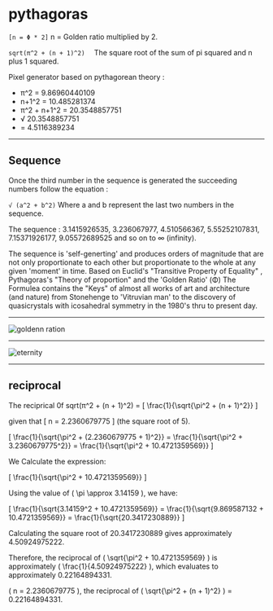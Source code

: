 # pythagoras  

   ```[n = Φ * 2]```      n = Golden ratio multiplied by 2.          
   
   ```sqrt(π^2 + (n + 1)^2)  ```  The square root of the sum of pi squared  and  n plus 1 squared.

Pixel generator based on pythagorean theory :

* π^2 = 9.86960440109 
* n+1^2 =  10.485281374 
* π^2 + n+1^2  = 20.3548857751 
* √  20.3548857751 
* =   4.5116389234
**************************************************************************************************************************************************************************************
## Sequence
Once the third number in the sequence is generated the succeeding numbers follow the equation :

```√ (a^2 + b^2)```  Where a and b represent the last two numbers in the sequence.

The sequence : 3.1415926535, 3.236067977, 4.510566367, 5.55252107831, 7.15371926177, 9.05572689525 and so on to ∞ (infinity).

The sequence is 'self-generting' and produces orders of magnitude that are not only proportionate to each other but proportionate to the whole at any given 'moment' in time.
Based on Euclid's "Transitive Property of Equality" , Pythagoras's "Theory of proportion" and the 'Golden Ratio' (Φ) 
The Formulea contains the "Keys" of almost all works of art and architecture (and nature) from Stonehenge to 'Vitruvian man' to the discovery of quasicrystals with
icosahedral symmetry in the 1980's thru to present day.
**********************************************************************************************************************************************************************
![goldenn ration](pixels.png) 


  
 *************************************************************************************************************************************************************************
 ![eternity](eternity2.png) 


 ***********************************************************************************************************************************************************************
## reciprocal

 The reciprical 0f sqrt(π^2 + (n + 1)^2) = [ \frac{1}{\sqrt{\pi^2 + (n + 1)^2}} ] 

given that [ n = 2.2360679775 ] (the square root of 5).

 [ \frac{1}{\sqrt{\pi^2 + (2.2360679775 + 1)^2}} = \frac{1}{\sqrt{\pi^2 + 3.2360679775^2}} = \frac{1}{\sqrt{\pi^2 + 10.4721359569}} ]

We Calculate the expression:

\[ \frac{1}{\sqrt{\pi^2 + 10.4721359569}} \]

Using the value of \( \pi \approx 3.14159 \), we have:

\[ \frac{1}{\sqrt{3.14159^2 + 10.4721359569}} = \frac{1}{\sqrt{9.869587132 + 10.4721359569}} = \frac{1}{\sqrt{20.3417230889}} \]

Calculating the square root of 20.3417230889 gives approximately 4.50924975222.

Therefore, the reciprocal of \( \sqrt{\pi^2 + 10.4721359569} \) is approximately \( \frac{1}{4.50924975222} \), which evaluates to approximately 0.22164894331.

 \( n = 2.2360679775 \), the reciprocal of \( \sqrt{\pi^2 + (n + 1)^2} \)  = 0.22164894331.
 
 
 
 
 
 
